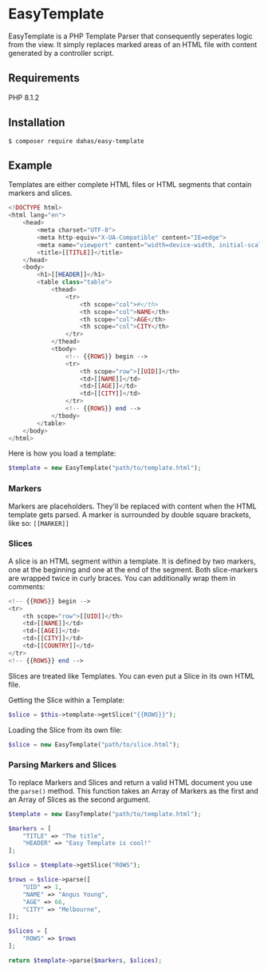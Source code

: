 # EasyTemplate

EasyTemplate is a PHP Template Parser that consequently seperates logic from the view. It simply replaces marked areas of an HTML file with content generated by a controller script. 

## Requirements

PHP 8.1.2

## Installation

````
$ composer require dahas/easy-template 
````

## Example

Templates are either complete HTML files or HTML segments that contain markers and slices.

````php
<!DOCTYPE html>
<html lang="en">
    <head>
        <meta charset="UTF-8">
        <meta http-equiv="X-UA-Compatible" content="IE=edge">
        <meta name="viewport" content="width=device-width, initial-scale=1.0">
        <title>[[TITLE]]</title>
    </head>
    <body>
        <h1>[[HEADER]]</h1>
        <table class="table">
            <thead>
                <tr>
                    <th scope="col">#</th>
                    <th scope="col">NAME</th>
                    <th scope="col">AGE</th>
                    <th scope="col">CITY</th>
                </tr>
            </thead>
            <tbody>
                <!-- {{ROWS}} begin -->
                <tr>
                    <th scope="row">[[UID]]</th>
                    <td>[[NAME]]</td>
                    <td>[[AGE]]</td>
                    <td>[[CITY]]</td>
                </tr>
                <!-- {{ROWS}} end -->
            </tbody>
        </table>
    </body>
</html>
````

Here is how you load a template:

````php
$template = new EasyTemplate("path/to/template.html");
````

### Markers

Markers are placeholders. They'll be replaced with content when the HTML template gets parsed. A marker is surrounded by double square brackets, like so: `[[MARKER]]`

### Slices

A slice is an HTML segment within a template. It is defined by two markers, one at the beginning and one at the end of the segment. Both slice-markers are wrapped twice in curly braces. You can additionally wrap them in comments:

````php
<!-- {{ROWS}} begin -->
<tr>
    <th scope="row">[[UID]]</th>
    <td>[[NAME]]</td>
    <td>[[AGE]]</td>
    <td>[[CITY]]</td>
    <td>[[COUNTRY]]</td>
</tr>
<!-- {{ROWS}} end -->
````

Slices are treated like Templates. You can even put a Slice in its own HTML file. 

Getting the Slice within a Template:

````php
$slice = $this->template->getSlice("{{ROWS}}");
````

Loading the Slice from its own file:
````php
$slice = new EasyTemplate("path/to/slice.html");
````

### Parsing Markers and Slices

To replace Markers and Slices and return a valid HTML document you use the `parse()` method. This function takes an Array of Markers as the first and an Array of Slices as the second argument.

````php
$template = new EasyTemplate("path/to/template.html");

$markers = [
    "TITLE" => "The title",
    "HEADER" => "Easy Template is cool!"
];

$slice = $template->getSlice("ROWS");

$rows = $slice->parse([
    "UID" => 1,
    "NAME" => "Angus Young",
    "AGE" => 66,
    "CITY" => "Melbourne",
]);

$slices = [
    "ROWS" => $rows
];

return $template->parse($markers, $slices);
````
